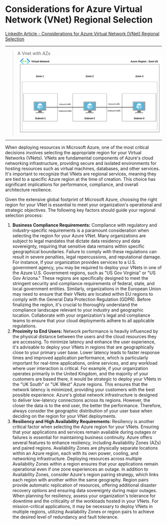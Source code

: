 # Considerations for Azure Virtual Network (VNet) Regional Selection

[LinkedIn Article - Considerations for Azure Virtual Network (VNet) Regional Selection](https://www.linkedin.com/pulse/considerations-azure-virtual-network-vnet-regional-selection-munir-ibjzf/?trackingId=5688fj4mR3yFjhIbZp6qlw%3D%3D)

---

> A Vnet with AZs
![A Vnet with AZs](../../architecture-diagrams/azure/A%20Vnet%20with%20AZs.png)

---

When deploying resources in Microsoft Azure, one of the most critical decisions involves selecting the appropriate region for your Virtual Networks (VNets). VNets are fundamental components of Azure's cloud networking infrastructure, providing secure and isolated environments for hosting resources such as virtual machines, databases, and other services. It's important to recognize that VNets are regional services, meaning they are tied to a specific Azure region at the time of creation. This choice has significant implications for performance, compliance, and overall architecture resilience.

Given the extensive global footprint of Microsoft Azure, choosing the right region for your VNet is essential to meet your organization's operational and strategic objectives. The following key factors should guide your regional selection process:

1. **Business Compliance Requirements:** Compliance with regulatory and industry-specific requirements is a paramount consideration when selecting the region for your Azure VNet. Many organizations are subject to legal mandates that dictate data residency and data sovereignty, requiring that sensitive data remains within specific geographical boundaries. Failure to comply with these regulations can result in severe penalties, legal repercussions, and reputational damage. For instance, if your organization provides services to a U.S. government agency, you may be required to deploy your VNets in one of the Azure U.S. Government regions, such as "US Gov Virginia" or "US Gov Arizona." These regions are specifically designed to meet the stringent security and compliance requirements of federal, state, and local government entities. Similarly, organizations in the European Union may need to ensure that their VNets are located within EU regions to comply with the General Data Protection Regulation (GDPR). Before finalizing the region, it's crucial to thoroughly understand the compliance landscape relevant to your industry and geographic location. Collaborate with your organization's legal and compliance teams to ensure that your cloud deployments adhere to all applicable regulations.
2. **Proximity to End Users:** Network performance is heavily influenced by the physical distance between the users and the cloud resources they are accessing. To minimize latency and enhance the user experience, it's advisable to deploy your VNets in regions that are geographically close to your primary user base. Lower latency leads to faster response times and improved application performance, which is particularly important for real-time applications, online services, and any workload where user interaction is critical. For example, if your organization operates primarily in the United Kingdom, and the majority of your customers are based there, it would be strategic to deploy your VNets in the "UK South" or "UK West" Azure regions. This ensures that the network latency is minimized, providing your customers with the best possible experience. Azure's global network infrastructure is designed to deliver low-latency connections across its regions. However, the closer the data is to the end user, the better the performance. Therefore, always consider the geographic distribution of your user base when deciding on the region for your VNet deployments.
3. **Resiliency and High Availability Requirements:** Resiliency is another critical factor when selecting the Azure region for your VNets. Ensuring that your applications and services remain available during outages or failures is essential for maintaining business continuity. Azure offers several features to enhance resiliency, including Availability Zones (AZs) and paired regions. Availability Zones are physically separate locations within an Azure region, each with its own power, cooling, and networking infrastructure. Deploying resources across multiple Availability Zones within a region ensures that your applications remain operational even if one zone experiences an outage. In addition to Availability Zones, consider Azure's region pairing strategy, which links each region with another within the same geography. Region pairs provide automatic replication of resources, offering additional disaster recovery options and ensuring data sovereignty during major outages. When planning for resiliency, assess your organization's tolerance for downtime and the criticality of the workloads hosted in your VNets. For mission-critical applications, it may be necessary to deploy VNets in multiple regions, utilizing Availability Zones or region pairs to achieve the desired level of redundancy and fault tolerance.

